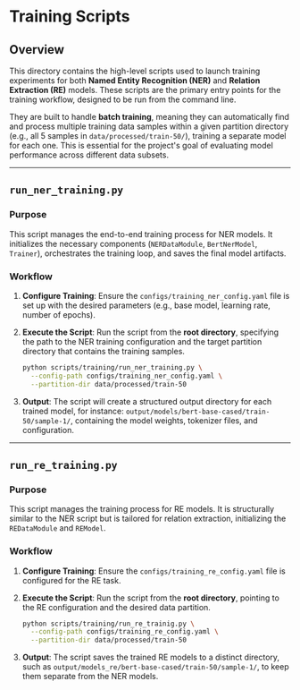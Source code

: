 # Training Scripts

## Overview

This directory contains the high-level scripts used to launch training experiments for both **Named Entity Recognition (NER)** and **Relation Extraction (RE)** models. These scripts are the primary entry points for the training workflow, designed to be run from the command line.

They are built to handle **batch training**, meaning they can automatically find and process multiple training data samples within a given partition directory (e.g., all 5 samples in `data/processed/train-50/`), training a separate model for each one. This is essential for the project's goal of evaluating model performance across different data subsets.

-----

## `run_ner_training.py`

### Purpose

This script manages the end-to-end training process for NER models. It initializes the necessary components (`NERDataModule`, `BertNerModel`, `Trainer`), orchestrates the training loop, and saves the final model artifacts.

### Workflow

1.  **Configure Training**: Ensure the `configs/training_ner_config.yaml` file is set up with the desired parameters (e.g., base model, learning rate, number of epochs).

2.  **Execute the Script**: Run the script from the **root directory**, specifying the path to the NER training configuration and the target partition directory that contains the training samples.

    ```bash
    python scripts/training/run_ner_training.py \
      --config-path configs/training_ner_config.yaml \
      --partition-dir data/processed/train-50
    ```

3.  **Output**: The script will create a structured output directory for each trained model, for instance: `output/models/bert-base-cased/train-50/sample-1/`, containing the model weights, tokenizer files, and configuration.

-----

## `run_re_training.py`

### Purpose

This script manages the training process for RE models. It is structurally similar to the NER script but is tailored for relation extraction, initializing the `REDataModule` and `REModel`.

### Workflow

1.  **Configure Training**: Ensure the `configs/training_re_config.yaml` file is configured for the RE task.

2.  **Execute the Script**: Run the script from the **root directory**, pointing to the RE configuration and the desired data partition.

    ```bash
    python scripts/training/run_re_trainig.py \
      --config-path configs/training_re_config.yaml \
      --partition-dir data/processed/train-50
    ```

3.  **Output**: The script saves the trained RE models to a distinct directory, such as `output/models_re/bert-base-cased/train-50/sample-1/`, to keep them separate from the NER models.